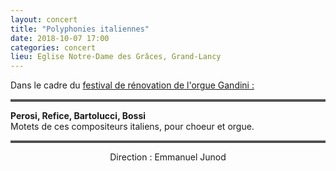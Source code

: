 ```yaml
---
layout: concert
title: "Polyphonies italiennes"
date: 2018-10-07 17:00
categories: concert
lieu: Eglise Notre-Dame des Grâces, Grand-Lancy
---
```


Dans le cadre du <a href="http://www.festivalgandini.org">festival de rénovation de l'orgue Gandini :</a>

<hr style="border-top: 3px double #8c8b8b"/>

**Perosi, Refice, Bartolucci, Bossi**  
Motets de ces compositeurs italiens, pour choeur et orgue.

<hr style="border-top: 3px double #8c8b8b"/>

<p style="text-align: center">
Direction : Emmanuel Junod
</p>

